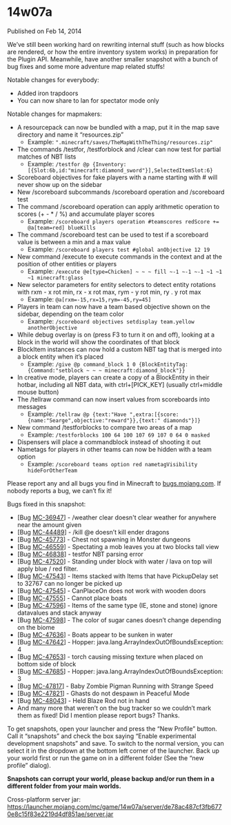 # 14w07a
Published on Feb 14, 2014

We’ve still been working hard on rewriting internal stuff (such as how blocks
are rendered, or how the entire inventory system works) in preparation for the
Plugin API. Meanwhile, have another smaller snapshot with a bunch of bug fixes
and some more adventure map related stuffs!

Notable changes for everybody:

  * Added iron trapdoors
  * You can now share to lan for spectator mode only

Notable changes for mapmakers:

  * A resourcepack can now be bundled with a map, put it in the map save directory and name it “resources.zip” 
    * Example: `".minecraft/saves/TheMapWithTheThing/resources.zip"`
  * The commands /testfor, /testforblock and /clear can now test for partial matches of NBT lists 
    * Example: `/testfor @p {Inventory:[{Slot:6b,id:"minecraft:diamond_sword"}],SelectedItemSlot:6}`
  * Scoreboard objectives for fake players with a name starting with # will never show up on the sidebar
  * New /scoreboard subcommands /scoreboard operation and /scoreboard test
  * The command /scoreboard operation can apply arithmetic operation to scores (+ - * / %) and accumulate player scores 
    * Example: `/scoreboard players operation #teamscores redScore += @a[team=red] blueKills`
  * The command /scoreboard test can be used to test if a scoreboard value is between a min and a max value 
    * Example: `/scoreboard players test #global anObjective 12 19`
  * New command /execute to execute commands in the context and at the position of other entities or players 
    * Example: `/execute @e[type=Chicken] ~ ~ ~ fill ~-1 ~-1 ~-1 ~1 ~1 ~1 minecraft:glass`
  * New selector parameters for entity selectors to detect entity rotations with rxm - x rot min, rx - x rot max, rym - y rot min, ry . y rot max 
    * Example: `@a[rxm=-15,rx=15,rym=-45,ry=45]`
  * Players in team can now have a team based objective shown on the sidebar, depending on the team color 
    * Example: `/scoreboard objectives setdisplay team.yellow anotherObjective`
  * While debug overlay is on (press F3 to turn it on and off), looking at a block in the world will show the coordinates of that block
  * BlockItem instances can now hold a custom NBT tag that is merged into a block entity when it’s placed 
    * Example: `/give @p command_block 1 0 {BlockEntityTag:{Command:"setblock ~ ~ ~ minecraft:diamond_block"}}`
  * In creative mode, players can create a copy of a BlockEntity in their hotbar, including all NBT data, with ctrl+[PICK_KEY] (usually ctrl+middle mouse button)
  * The /tellraw command can now insert values from scoreboards into messages 
    * Example: `/tellraw @p {text:"Have ",extra:[{score:{name:"Searge",objective:"reward"}},{text:" diamonds"}]}`
  * New command /testforblocks to compare two areas of a map 
    * Example: `/testforblocks 100 64 100 107 69 107 0 64 0 masked`
  * Dispensers will place a commandblock instead of shooting it out
  * Nametags for players in other teams can now be hidden with a team option 
    * Example: `/scoreboard teams option red nametagVisibility hideForOtherTeam`

Please report any and all bugs you find in Minecraft to
[bugs.mojang.com](https://bugs.mojang.com). If nobody reports a bug, we can’t
fix it!

Bugs fixed in this snapshot:

  * [Bug [MC-36947](https://bugs.mojang.com/browse/MC-36947)] - /weather clear doesn't clear weather for anywhere near the amount given
  * [Bug [MC-44489](https://bugs.mojang.com/browse/MC-44489)] - /kill @e doesn’t kill ender dragons
  * [Bug [MC-45773](https://bugs.mojang.com/browse/MC-45773)] - Chest not spawning in Monster dungeons
  * [Bug [MC-46559](https://bugs.mojang.com/browse/MC-46559)] - Spectating a mob leaves you at two blocks tall view
  * [Bug [MC-46838](https://bugs.mojang.com/browse/MC-46838)] - testfor NBT parsing error
  * [Bug [MC-47520](https://bugs.mojang.com/browse/MC-47520)] - Standing under block with water / lava on top will apply blue / red filter.
  * [Bug [MC-47543](https://bugs.mojang.com/browse/MC-47543)] - Items stacked with Items that have PickupDelay set to 32767 can no longer be picked up
  * [Bug [MC-47545](https://bugs.mojang.com/browse/MC-47545)] - CanPlaceOn does not work with wooden doors
  * [Bug [MC-47555](https://bugs.mojang.com/browse/MC-47555)] - Cannot place boats
  * [Bug [MC-47596](https://bugs.mojang.com/browse/MC-47596)] - Items of the same type (IE, stone and stone) ignore datavalues and stack anyway
  * [Bug [MC-47598](https://bugs.mojang.com/browse/MC-47598)] - The color of sugar canes doesn’t change depending on the biome
  * [Bug [MC-47636](https://bugs.mojang.com/browse/MC-47636)] - Boats appear to be sunken in water
  * [Bug [MC-47642](https://bugs.mojang.com/browse/MC-47642)] - Hopper: java.lang.ArrayIndexOutOfBoundsException: 4
  * [Bug [MC-47653](https://bugs.mojang.com/browse/MC-47653)] - torch causing missing texture when placed on bottom side of block
  * [Bug [MC-47685](https://bugs.mojang.com/browse/MC-47685)] - Hopper: java.lang.ArrayIndexOutOfBoundsException: 3
  * [Bug [MC-47817](https://bugs.mojang.com/browse/MC-47817)] - Baby Zombie Pigman Running with Strange Speed
  * [Bug [MC-47821](https://bugs.mojang.com/browse/MC-47821)] - Ghasts do not despawn in Peaceful Mode
  * [Bug [MC-48043](https://bugs.mojang.com/browse/MC-48043)] - Held Blaze Rod not in hand
  * And many more that weren’t on the bug tracker so we couldn’t mark them as fixed! Did I mention please report bugs? Thanks.

To get snapshots, open your launcher and press the “New Profile” button. Call
it “snapshots” and check the box saying “Enable experimental development
snapshots” and save. To switch to the normal version, you can select it in the
dropdown at the bottom left corner of the launcher. Back up your world first
or run the game on in a different folder (See the “new profile” dialog).

**Snapshots can corrupt your world, please backup and/or run them in a
different folder from your main worlds.**

Cross-platform server jar:
<https://launcher.mojang.com/mc/game/14w07a/server/de78ac487cf3fb6770e8c15f83e2219d4df851ae/server.jar>


